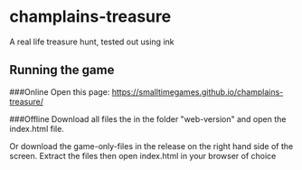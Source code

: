 # champlains-treasure
A real life treasure hunt, tested out using ink

## Running the game
###Online
Open this page: https://smalltimegames.github.io/champlains-treasure/

###Offline
Download all files the in the folder "web-version" and open the index.html file. 

Or download the game-only-files in the release on the right hand side of the screen. Extract the files then open index.html in your browser of choice
